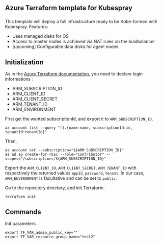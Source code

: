 ## Azure Terraform template for Kubespray

###
This template will deploy a full infrastructure ready to be Kube-formed with Kubespray. Features:

- Uses managed disks for OS
- Access to master nodes is achieved via NAT rules on the loadbalancer
- [upcoming] Configurable data disks for agent nodes


## Initialization
As in the [Azure Terraform documentation](https://docs.microsoft.com/en-us/azure/developer/terraform/install-configure), you need to declare login informations :
- ARM_SUBSCRIPTION_ID
- ARM_CLIENT_ID
- ARM_CLIENT_SECRET
- ARM_TENANT_ID
- ARM_ENVIRONMENT

First get the wanted subscriptionId, and export it to `ARM_SUBSCRIPTION_ID`.
```
az account list --query "[].{name:name, subscriptionId:id, tenantId:tenantId}"
```
Then, 
```
az account set --subscription="${ARM_SUBSCRIPTION_ID}"
az ad sp create-for-rbac --role="Contributor" --scopes="/subscriptions/${ARM_SUBSCRIPTION_ID}"
```
Export the `ARM_CLIENT_ID`, `ARM_CLIENT_SECRET`, `ARM_TENANT_ID` with respectively the returned values `appId`, `password`, `tenant`. In our case, `ARM_ENVIRONMENT` is facultative and can be set to `public`.

Go to the repository directory, and init Terraform.
```
terraform init
```

## Commands
Init parameters. 
```
export TF_VAR_admin_public_key=""
export TF_VAR_resource_group_name="test2"
```
